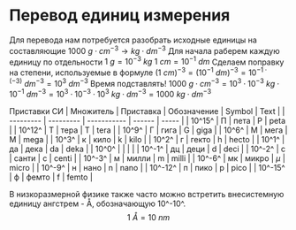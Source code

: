 # Перевод единиц измерения
Для перевода нам потребуется разобрать исходные единицы на составляющие
$1000\ g\cdot cm^{-3} \rightarrow kg \cdot dm^{-3}$
Для начала раберем каждую единицу по отдельности
$1\ g = 10^{-3}\ kg$
$1\ cm = 10^{-1}\ dm$
Сделаем поправку на степени, используемые в формуле
$(1\ cm)^{-3} = (10^{-1}\ dm)^{-3}=10^{-1\cdot(-3)}\ dm^{-3}=10^3\ dm^{-3}$
Время подставлять!
$1000\ g\cdot cm^{-3} = 10^3\cdot 10^{-3}\ kg \cdot 10^{-1}\ dm^{-3}= 10^3\cdot10^{-3}\cdot10^{3}\ kg\cdot dm^{-3}=1000\ kg\cdot dm^{-3}$

Приставки СИ
| Множитель | Приставка | Обозначение | Symbol | Text  |
| --------- | --------- | ----------- | ------ | ----- |
| 10^15^    | П         | пета        | P      | peta  |
| 10^12^    | Т         | тера        | T      | tera  |
| 10^9^     | Г         | гига        | G      | giga  |
| 10^6^     | М         | мега        | M      | mega  |
| 10^3^     | к         | кило        | k      | kilo  |
| 10^2^     | г         | гекто       | h      | hecto |
| 10^1^     | да        | дека        | da     | deka  |
| 10^0^     |           |             |        |
| 10^-1^    | дц        | деци        | d      | deci  |
| 10^-2^    | с         | санти       | c      | centi |
| 10^-3^    | м         | милли       | m      | milli |
| 10^-6^    | мк        | микро       | $\mu$  | micro |
| 10^-9^    | н         | нано        | n      | nano  |
| 10^-12^   | п         | пико        | p      | pico  |
| 10^-15^   | ф         | фемто       | f      | femto |

В низкоразмерной физике также часто можно встретить внесистемную единицу ангстрем - Å, обозначающую 10^-10^.
$$1\ Å = 10 \ nm$$

